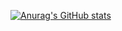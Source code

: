 [![Anurag's GitHub stats](https://github-readme-stats.vercel.app/api?username=TiborKoderman&theme=xtokyonight)](https://github.com/anuraghazra/github-readme-stats)
